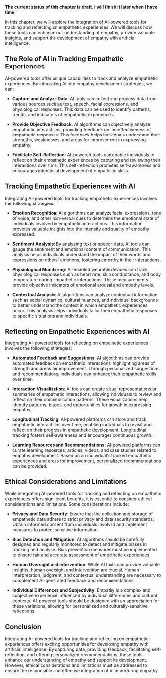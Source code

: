 **The current status of this chapter is draft. I will finish it later when I have time**

In this chapter, we will explore the integration of AI-powered tools for tracking and reflecting on empathetic experiences. We will discuss how these tools can enhance our understanding of empathy, provide valuable insights, and support the development of empathy with artificial intelligence.

The Role of AI in Tracking Empathetic Experiences
-------------------------------------------------

AI-powered tools offer unique capabilities to track and analyze empathetic experiences. By integrating AI into empathy development strategies, we can:

* **Capture and Analyze Data**: AI tools can collect and process data from various sources such as text, speech, facial expressions, and physiological responses. This data can be used to identify patterns, trends, and indicators of empathetic experiences.

* **Provide Objective Feedback**: AI algorithms can objectively analyze empathetic interactions, providing feedback on the effectiveness of empathetic responses. This feedback helps individuals understand their strengths, weaknesses, and areas for improvement in expressing empathy.

* **Facilitate Self-Reflection**: AI-powered tools can enable individuals to reflect on their empathetic experiences by capturing and reviewing their interactions over time. This self-reflection promotes self-awareness and encourages intentional development of empathetic skills.

Tracking Empathetic Experiences with AI
---------------------------------------

Integrating AI-powered tools for tracking empathetic experiences involves the following strategies:

* **Emotion Recognition**: AI algorithms can analyze facial expressions, tone of voice, and other non-verbal cues to determine the emotional state of individuals involved in empathetic interactions. This information provides valuable insights into the intensity and quality of empathy expressed.

* **Sentiment Analysis**: By analyzing text or speech data, AI tools can gauge the sentiment and emotional content of communication. This analysis helps individuals understand the impact of their words and expressions on others' emotions, fostering empathy in their interactions.

* **Physiological Monitoring**: AI-enabled wearable devices can track physiological responses such as heart rate, skin conductance, and body temperature during empathetic interactions. These measurements provide objective indicators of emotional arousal and empathy levels.

* **Contextual Analysis**: AI algorithms can analyze contextual information such as social dynamics, cultural nuances, and individual backgrounds to better understand the context in which empathetic experiences occur. This analysis helps individuals tailor their empathetic responses to specific situations and individuals.

Reflecting on Empathetic Experiences with AI
--------------------------------------------

Integrating AI-powered tools for reflecting on empathetic experiences involves the following strategies:

* **Automated Feedback and Suggestions**: AI algorithms can provide automated feedback on empathetic interactions, highlighting areas of strength and areas for improvement. Through personalized suggestions and recommendations, individuals can enhance their empathetic skills over time.

* **Interaction Visualization**: AI tools can create visual representations or summaries of empathetic interactions, allowing individuals to review and reflect on their communication patterns. These visualizations help identify patterns, biases, and opportunities for growth in expressing empathy.

* **Longitudinal Tracking**: AI-powered platforms can store and track empathetic interactions over time, enabling individuals to revisit and reflect on their progress in empathetic development. Longitudinal tracking fosters self-awareness and encourages continuous growth.

* **Learning Resources and Recommendations**: AI-powered platforms can curate learning resources, articles, videos, and case studies related to empathy development. Based on an individual's tracked empathetic experiences and areas for improvement, personalized recommendations can be provided.

Ethical Considerations and Limitations
--------------------------------------

While integrating AI-powered tools for tracking and reflecting on empathetic experiences offers significant benefits, it is essential to consider ethical considerations and limitations. Some considerations include:

* **Privacy and Data Security**: Ensure that the collection and storage of empathetic data adhere to strict privacy and data security standards. Obtain informed consent from individuals involved and implement measures to protect sensitive information.

* **Bias Detection and Mitigation**: AI algorithms should be carefully designed and regularly monitored to detect and mitigate biases in tracking and analysis. Bias prevention measures must be implemented to ensure fair and accurate assessment of empathetic experiences.

* **Human Oversight and Intervention**: While AI tools can provide valuable insights, human oversight and intervention are crucial. Human interpretation, judgment, and contextual understanding are necessary to complement AI-generated feedback and recommendations.

* **Individual Differences and Subjectivity**: Empathy is a complex and subjective experience influenced by individual differences and cultural contexts. AI-powered tools should be designed with an appreciation for these variations, allowing for personalized and culturally-sensitive reflections.

Conclusion
----------

Integrating AI-powered tools for tracking and reflecting on empathetic experiences offers exciting opportunities for developing empathy with artificial intelligence. By capturing data, providing feedback, facilitating self-reflection, and offering personalized recommendations, these tools enhance our understanding of empathy and support its development. However, ethical considerations and limitations must be addressed to ensure the responsible and effective integration of AI in nurturing empathy.
